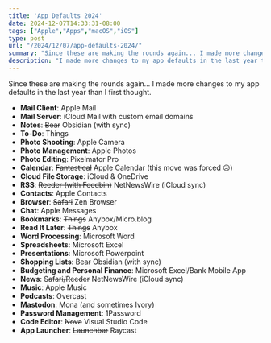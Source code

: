 ```yaml
---
title: 'App Defaults 2024'
date: 2024-12-07T14:33:31-08:00
tags: ["Apple","Apps","macOS","iOS"]
type: post
url: "/2024/12/07/app-defaults-2024/"
summary: "Since these are making the rounds again... I made more changes to my app defaults in the last year than I first thought."
description: "I made more changes to my app defaults in the last year than I first thought."
---
```


Since these are making the rounds again... I made more changes to my app defaults in the last year than I first thought.

* **Mail Client**: Apple Mail
* **Mail Server**: iCloud Mail with custom email domains
* **Notes**: ~~Bear~~ Obsidian (with sync)
* **To-Do**: Things
* **Photo Shooting**: Apple Camera
* **Photo Management**: Apple Photos
* **Photo Editing**: Pixelmator Pro
* **Calendar**: ~~Fantastical~~ Apple Calendar (this move was forced 😥)
* **Cloud File Storage**: iCloud & OneDrive
* **RSS**: ~~Reeder (with Feedbin)~~ NetNewsWire (iCloud sync)
* **Contacts**: Apple Contacts
* **Browser**: ~~Safari~~ Zen Browser
* **Chat**: Apple Messages
* **Bookmarks**: ~~Things~~ Anybox/Micro.blog
* **Read It Later**: ~~Things~~ Anybox
* **Word Processing**: Microsoft Word
* **Spreadsheets**: Microsoft Excel
* **Presentations**: Microsoft Powerpoint
* **Shopping Lists**: ~~Bear~~ Obsidian (with sync)
* **Budgeting and Personal Finance**: Microsoft Excel/Bank Mobile App
* **News**: ~~Safari/Reeder~~ NetNewsWire (iCloud sync)
* **Music**: Apple Music
* **Podcasts**: Overcast
* **Mastodon**: Mona (and sometimes Ivory)
* **Password Management**: 1Password
* **Code Editor**: ~~Nova~~ Visual Studio Code
* **App Launcher**: ~~Launchbar~~ Raycast
